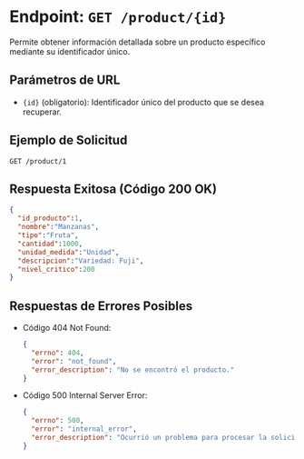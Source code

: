 # Endpoint: `GET /product/{id}`

Permite obtener información detallada sobre un producto específico mediante su identificador único.

## Parámetros de URL
- `{id}` (obligatorio): Identificador único del producto que se desea recuperar.

## Ejemplo de Solicitud
```http
GET /product/1
```

## Respuesta Exitosa (Código 200 OK)
```json
{
  "id_producto":1,
  "nombre":"Manzanas",
  "tipo":"Fruta",
  "cantidad":1000,
  "unidad_medida":"Unidad",
  "descripcion":"Variedad: Fuji",
  "nivel_critico":200
}
```

## Respuestas de Errores Posibles
- Código 404 Not Found:

  ```json
  {
    "errno": 404,
    "error": "not_found",
    "error_description": "No se encontró el producto."
  }
  ```

- Código 500 Internal Server Error:
  ```json
  {
    "errno": 500,
    "error": "internal_error",
    "error_description": "Ocurrió un problema para procesar la solicitud"
  }
  ``` 